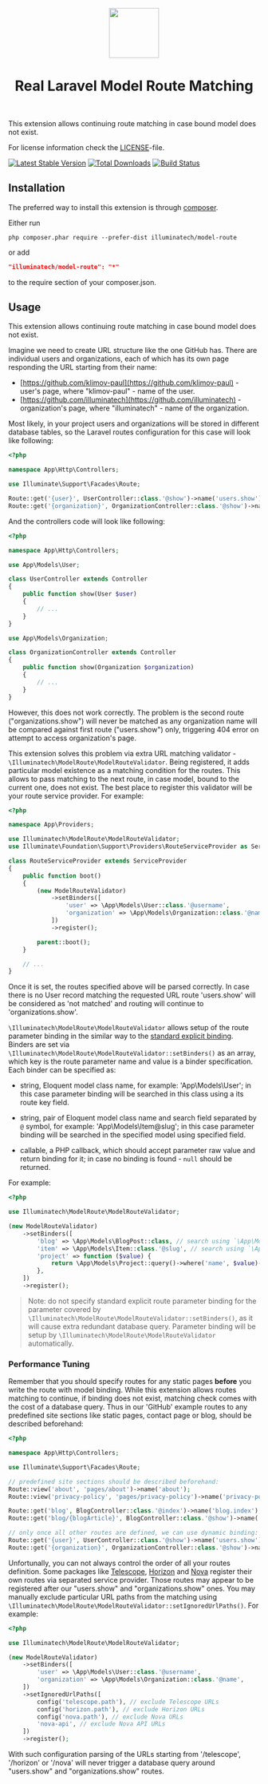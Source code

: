 <p align="center">
    <a href="https://github.com/illuminatech" target="_blank">
        <img src="https://avatars1.githubusercontent.com/u/47185924" height="100px">
    </a>
    <h1 align="center">Real Laravel Model Route Matching</h1>
    <br>
</p>

This extension allows continuing route matching in case bound model does not exist.

For license information check the [LICENSE](LICENSE.md)-file.

[![Latest Stable Version](https://img.shields.io/packagist/v/illuminatech/model-route.svg)](https://packagist.org/packages/illuminatech/model-route)
[![Total Downloads](https://img.shields.io/packagist/dt/illuminatech/model-route.svg)](https://packagist.org/packages/illuminatech/model-route)
[![Build Status](https://github.com/illuminatech/model-route/workflows/build/badge.svg)](https://github.com/illuminatech/model-route/actions)


Installation
------------

The preferred way to install this extension is through [composer](http://getcomposer.org/download/).

Either run

```
php composer.phar require --prefer-dist illuminatech/model-route
```

or add

```json
"illuminatech/model-route": "*"
```

to the require section of your composer.json.


Usage
-----

This extension allows continuing route matching in case bound model does not exist.

Imagine we need to create URL structure like the one GitHub has. There are individual users and organizations, each of which
has its own page responding the URL starting from their name:

- [https://github.com/klimov-paul](https://github.com/klimov-paul) - user's page, where "klimov-paul" - name of the user.
- [https://github.com/illuminatech](https://github.com/illuminatech) - organization's page, where "illuminatech" - name of the organization. 

Most likely, in your project users and organizations will be stored in different database tables, so the Laravel routes
configuration for this case will look like following:

```php
<?php

namespace App\Http\Controllers;

use Illuminate\Support\Facades\Route;

Route::get('{user}', UserController::class.'@show')->name('users.show');
Route::get('{organization}', OrganizationController::class.'@show')->name('organizations.show');
```

And the controllers code will look like following:

```php
<?php

namespace App\Http\Controllers;

use App\Models\User;

class UserController extends Controller
{
    public function show(User $user)
    {
        // ...
    }
}

use App\Models\Organization;

class OrganizationController extends Controller
{
    public function show(Organization $organization)
    {
        // ...
    }
}
```

However, this does not work correctly. The problem is the second route ("organizations.show") will never be matched as
any organization name will be compared against first route ("users.show") only, triggering 404 error on attempt to
access organization's page.

This extension solves this problem via extra URL matching validator - `\Illuminatech\ModelRoute\ModelRouteValidator`.
Being registered, it adds particular model existence as a matching condition for the routes. This allows to pass matching
to the next route, in case model, bound to the current one, does not exist. The best place to register this validator will
be your route service provider. For example:

```php
<?php

namespace App\Providers;

use Illuminatech\ModelRoute\ModelRouteValidator;
use Illuminate\Foundation\Support\Providers\RouteServiceProvider as ServiceProvider;

class RouteServiceProvider extends ServiceProvider
{
    public function boot()
    {
        (new ModelRouteValidator)
            ->setBinders([
                'user' => \App\Models\User::class.'@username',
                'organization' => \App\Models\Organization::class.'@name',
            ])
            ->register();

        parent::boot();
    }

    // ...
}
```

Once it is set, the routes specified above will be parsed correctly. In case there is no User record matching the requested URL
route 'users.show' will be considered as 'not matched' and routing will continue to 'organizations.show'.  

`\Illuminatech\ModelRoute\ModelRouteValidator` allows setup of the route parameter binding in the similar way to the [standard explicit binding](https://laravel.com/docs/6.x/routing#explicit-binding).
Binders are set via `\Illuminatech\ModelRoute\ModelRouteValidator::setBinders()` as an array, which key is the route parameter name
and value is a binder specification. Each binder can be specified as:

- string, Eloquent model class name, for example: 'App\Models\User'; in this case parameter binding will be searched in this
  class using a its route key field.
  
- string, pair of Eloquent model class name and search field separated by `@` symbol, for example: 'App\Models\Item@slug';
  in this case parameter binding will be searched in the specified model using specified field.

- callable, a PHP callback, which should accept parameter raw value and return binding for it; in case no binding is found -
  `null` should be returned.
  
For example:

```php
<?php

use Illuminatech\ModelRoute\ModelRouteValidator;

(new ModelRouteValidator)
    ->setBinders([
        'blog' => \App\Models\BlogPost::class, // search using `\App\Models\BlogPost::getRouteKeyName()`
        'item' => \App\Models\Item::class.'@slug', // search using `\App\Models\Item::$slug`
        'project' => function ($value) {
            return \App\Models\Project::query()->where('name', $value)->first(); // if not found - `null` will be returned
        },
    ])
    ->register();
```

> Note: do not specify standard explicit route parameter binding for the parameter covered by `\Illuminatech\ModelRoute\ModelRouteValidator::setBinders()`,
  as it will cause extra redundant database query. Parameter binding will be setup by `\Illuminatech\ModelRoute\ModelRouteValidator` automatically.


### Performance Tuning <span id="performance-Tuning"></span>

Remember that you should specify routes for any static pages **before** you write the route with model binding. While this
extension allows routes matching to continue, if binding does not exist, matching check comes with the cost of a database query.
Thus in our 'GitHub' example routes to any predefined site sections like static pages, contact page or blog, should be
described beforehand:

```php
<?php

namespace App\Http\Controllers;

use Illuminate\Support\Facades\Route;

// predefined site sections should be described beforehand:
Route::view('about', 'pages/about')->name('about');
Route::view('privacy-policy', 'pages/privacy-policy')->name('privacy-policy');

Route::get('blog', BlogController::class.'@index')->name('blog.index');
Route::get('blog/{blogArticle}', BlogController::class.'@show')->name('blog.show');

// only once all other routes are defined, we can use dynamic binding:
Route::get('{user}', UserController::class.'@show')->name('users.show'); // matching check will cause a DB query against model `App\Models\User`
Route::get('{organization}', OrganizationController::class.'@show')->name('organizations.show'); // matching check will cause a DB query against model `App\Models\Organization`
```

Unfortunally, you can not always control the order of all your routes definition. Some packages like [Telescope](https://laravel.com/docs/6.x/telescope),
[Horizon](https://laravel.com/docs/6.x/horizon) and [Nova](https://nova.laravel.com) register their own routes via separated service provider.
Those routes may appear to be registered after our "users.show" and "organizations.show" ones.
You may manually exclude particular URL paths from the matching using `\Illuminatech\ModelRoute\ModelRouteValidator::setIgnoredUrlPaths()`.
For example:

```php
<?php

use Illuminatech\ModelRoute\ModelRouteValidator;

(new ModelRouteValidator)
    ->setBinders([
        'user' => \App\Models\User::class.'@username',
        'organization' => \App\Models\Organization::class.'@name',
    ])
    ->setIgnoredUrlPaths([
        config('telescope.path'), // exclude Telescope URLs
        config('horizon.path'), // exclude Horizon URLs
        config('nova.path'), // exclude Nova URLs
        'nova-api', // exclude Nova API URLs
    ])
    ->register();
```

With such configuration parsing of the URLs starting from '/telescope', '/horizon' or '/nova' will never trigger a database
query around "users.show" and "organizations.show" routes.
